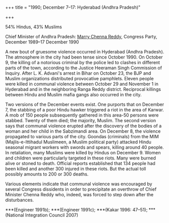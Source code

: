+++
title = "1990; December 7–17: Hyderabad (Andhra Pradesh)"

+++


54% Hindus, 43% Muslims

Chief Minister of Andhra Pradesh: [Marry Chenna Reddy](marri-chenna-reddy.html), Congress Party, December 1989–17 December 1990

A new bout of gruesome violence occurred in Hyderabad (Andhra Pradesh). The atmosphere in the city had been tense since October 1990. On October 9, the killing of a notorious criminal by the police led to clashes in different parts of the town, according to the Justice Heeraman Singh Commission of Inquiry. After L. K. Advani's arrest in Bihar on October 23, the BJP and Muslim organizations distributed provocative pamphlets. Eleven people were killed in communal violence between October 29 and November 1 in Hyderabad and in the neighboring Ranga Reddy district. Reciprocal killings between Hindu and Muslim mafia gangs also occurred in the city.

Two versions of the December events exist. One purports that on December 7, the stabbing of a poor Hindu hawker triggered a riot in the area of Karwar. A mob of 150 people subsequently gathered in this area-50 persons were stabbed. Twenty of them died; the majority, Muslim. The second version says that communal violence erupted after the discovery of the bodies of a woman and her child in the Sabzimandi area. On December 8, the violence propagated to various parts of the city. Goondas (criminals) from the MIM (Majlis-e-Ittihadul Muslimeen, a Muslim political party) attacked Hindu seasonal migrant workers with swords and spears, killing around 40 people. In retaliation, many Muslims were killed by Hindus on December 9. Women and children were particularly targeted in these riots. Many were burned alive or stoned to death. Official reports established that 134 people had been killed and another 300 injured in these riots. But the actual toll possibly amounts to 200 or 300 deaths.

Various elements indicate that communal violence was encouraged by several Congress dissidents in order to precipitate an overthrow of Chief Minister Chenna Reddy who, indeed, was forced to step down after the disturbances.

***(Engineer 1991b); ***(Engineer 1991c); ***(Kakar 1996: 47–51); ***(National Integration Council 2007)
